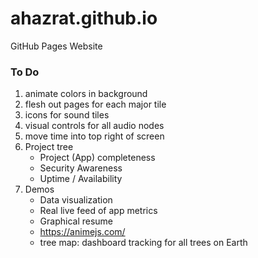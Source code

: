 # ahazrat.github.io
GitHub Pages Website

### To Do
1. animate colors in background
1. flesh out pages for each major tile
1. icons for sound tiles
1. visual controls for all audio nodes
1. move time into top right of screen
1. Project tree
    - Project (App) completeness
    - Security Awareness
    - Uptime / Availability
1. Demos
    - Data visualization
    - Real live feed of app metrics
    - Graphical resume
    - https://animejs.com/
    - tree map: dashboard tracking for all trees on Earth